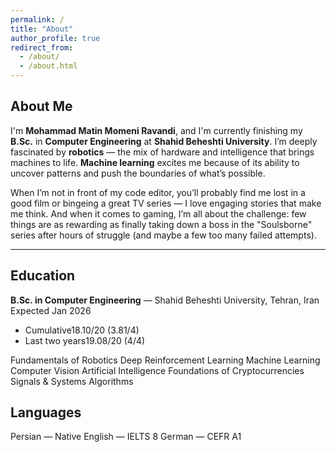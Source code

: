```yaml
---
permalink: /
title: "About"
author_profile: true
redirect_from: 
  - /about/
  - /about.html
---
```


## About Me

I'm **Mohammad Matin Momeni Ravandi**, and I'm currently finishing my **B.Sc.** in **Computer Engineering** at **Shahid Beheshti University**.
I’m deeply fascinated by **robotics** — the mix of hardware and intelligence that brings machines to life.
**Machine learning** excites me because of its ability to uncover patterns and push the boundaries of what’s possible.

When I’m not in front of my code editor, you’ll probably find me lost in a good film or bingeing a great TV series — I love engaging stories that make me think.
And when it comes to gaming, I’m all about the challenge: few things are as rewarding as finally taking down a boss in the "Soulsborne" series after hours of struggle (and maybe a few too many failed attempts).

---

## Education

<div class="edu-card">
  <div class="edu-card__title">
    <strong>B.Sc. in Computer Engineering</strong> — Shahid Beheshti University, Tehran, Iran
  </div>
  <div class="edu-card__meta">Expected Jan 2026</div>

  <ul class="edu-stats">
    <li class="stat"><span class="stat__label">Cumulative</span><span class="stat__value">18.10/20 (3.81/4)</span></li>
    <li class="stat"><span class="stat__label">Last two years</span><span class="stat__value">19.08/20 (4/4)</span></li>
  </ul>

  <div class="course-chips">
    <span class="chip">Fundamentals of Robotics</span>
    <span class="chip">Deep Reinforcement Learning</span>
    <span class="chip">Machine Learning</span>
    <span class="chip">Computer Vision</span>
    <span class="chip">Artificial Intelligence</span>
    <span class="chip">Foundations of Cryptocurrencies</span>
    <span class="chip">Signals & Systems</span>
    <span class="chip">Algorithms</span>
  </div>
</div>

## Languages
<div class="lang-chips">
  <span class="chip">Persian — Native</span>
  <span class="chip">English — IELTS 8</span>
  <span class="chip">German — CEFR A1</span>
</div>